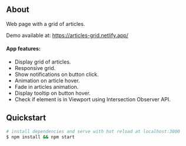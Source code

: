 ## About

Web page with a grid of articles.

Demo available at: <a target="_blank" href="https://articles-grid.netlify.app/">https://articles-grid.netlify.app/</a>

#### App features:
<ul>
  <li>Display grid of articles.</li>
  <li>Responsive grid.</li>
  <li>Show notifications on button click.</li>
  <li>Animation on article hover.</li>
  <li>Fade in articles animation.</li>
  <li>Display tooltip on button hover.</li>
  <li>Check if element is in Viewport using Intersection Observer API.</li>
</ul>

## Quickstart

```bash
# install dependencies and serve with hot reload at localhost:3000
$ npm install && npm start
```
